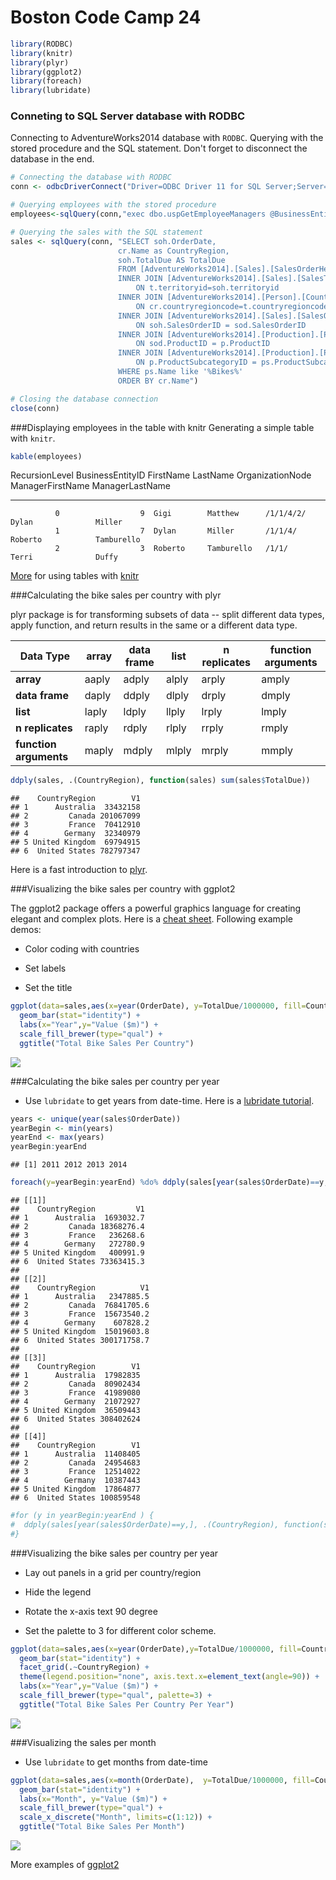 # Boston Code Camp 24



```r
library(RODBC)
library(knitr)
library(plyr)
library(ggplot2)
library(foreach)
library(lubridate)
```


### Conneting to SQL Server database with RODBC
Connecting to AdventureWorks2014 database with <code>RODBC</code>. Querying with the stored procedure and the SQL statement. Don't forget to disconnect the database in the end.


```r
# Connecting the database with RODBC
conn <- odbcDriverConnect("Driver=ODBC Driver 11 for SQL Server;Server=BEETS;Database=AdventureWorks2014;Trusted_Connection=yes")

# Querying employees with the stored procedure
employees<-sqlQuery(conn,"exec dbo.uspGetEmployeeManagers @BusinessEntityID = 9")

# Querying the sales with the SQL statement
sales <- sqlQuery(conn, "SELECT soh.OrderDate,                                            
                        cr.Name as CountryRegion,
                        soh.TotalDue AS TotalDue
                        FROM [AdventureWorks2014].[Sales].[SalesOrderHeader] soh
                        INNER JOIN [AdventureWorks2014].[Sales].[SalesTerritory] AS t 
                            ON t.territoryid=soh.territoryid
                        INNER JOIN [AdventureWorks2014].[Person].[CountryRegion] AS cr 
                            ON cr.countryregioncode=t.countryregioncode
                        INNER JOIN [AdventureWorks2014].[Sales].[SalesOrderDetail] AS sod
                            ON soh.SalesOrderID = sod.SalesOrderID
                        INNER JOIN [AdventureWorks2014].[Production].[Product] AS p
                            ON sod.ProductID = p.ProductID
                        INNER JOIN [AdventureWorks2014].[Production].[ProductSubcategory] AS ps
                            ON p.ProductSubcategoryID = ps.ProductSubcategoryID                      
                        WHERE ps.Name like '%Bikes%'
                        ORDER BY cr.Name")

# Closing the database connection
close(conn)
```

###Displaying employees in the table with knitr
Generating a simple table with <code>knitr</code>. 


```r
kable(employees)
```



 RecursionLevel   BusinessEntityID  FirstName   LastName     OrganizationNode   ManagerFirstName   ManagerLastName 
---------------  -----------------  ----------  -----------  -----------------  -----------------  ----------------
              0                  9  Gigi        Matthew      /1/1/4/2/          Dylan              Miller          
              1                  7  Dylan       Miller       /1/1/4/            Roberto            Tamburello      
              2                  3  Roberto     Tamburello   /1/1/              Terri              Duffy           

[More](http://www.r-bloggers.com/fast-track-publishing-using-knitr-table-mania-part-iv/) for using tables with [knitr](https://cran.r-project.org/web/packages/knitr/knitr.pdf)

###Calculating the bike sales per country with plyr

plyr package is for transforming subsets of data -- split different data types, apply function, and return results in the same or a different data type. 

| Data Type            | array | data frame | list  |n replicates|function arguments|
|----------------------|-------|------------|-------|------------|------------------|
|**array**             | aaply | adply      | alply | arply      | amply            |
|**data frame**        | daply | ddply      | dlply | drply      | dmply            |
|**list**              | laply | ldply      | llply | lrply      | lmply            |
|**n replicates**      | raply | rdply      | rlply | rrply      | rmply            |
|**function arguments**| maply | mdply      | mlply | mrply      | mmply            |



```r
ddply(sales, .(CountryRegion), function(sales) sum(sales$TotalDue))
```

```
##    CountryRegion        V1
## 1      Australia  33432158
## 2         Canada 201067099
## 3         France  70412910
## 4        Germany  32340979
## 5 United Kingdom  69794915
## 6  United States 782797347
```

Here is a fast introduction to [plyr](http://www.r-bloggers.com/a-fast-intro-to-plyr-for-r/).

###Visualizing the bike sales per country with ggplot2

The ggplot2 package offers a powerful graphics language for creating elegant and complex plots. Here is a [cheat sheet](http://www.rstudio.com/wp-content/uploads/2015/03/ggplot2-cheatsheet.pdf). Following example demos:

- Color coding with countries

- Set labels

- Set the title


```r
ggplot(data=sales,aes(x=year(OrderDate), y=TotalDue/1000000, fill=CountryRegion)) + 
  geom_bar(stat="identity") +  
  labs(x="Year",y="Value ($m)") +
  scale_fill_brewer(type="qual") +
  ggtitle("Total Bike Sales Per Country") 
```

![](BostonCodeCamp24_files/figure-html/unnamed-chunk-5-1.png)

###Calculating the bike sales per country per year

- Use <code>lubridate</code> to get years from date-time. Here is a [lubridate tutorial](https://cran.r-project.org/web/packages/lubridate/vignettes/lubridate.html).


```r
years <- unique(year(sales$OrderDate))
yearBegin <- min(years)
yearEnd <- max(years)
yearBegin:yearEnd
```

```
## [1] 2011 2012 2013 2014
```

```r
foreach(y=yearBegin:yearEnd) %do% ddply(sales[year(sales$OrderDate)==y,], .(CountryRegion), function(sales) sum(sales$TotalDue))
```

```
## [[1]]
##    CountryRegion         V1
## 1      Australia  1693032.7
## 2         Canada 18368276.4
## 3         France   236268.6
## 4        Germany   272780.9
## 5 United Kingdom   400991.9
## 6  United States 73363415.3
## 
## [[2]]
##    CountryRegion          V1
## 1      Australia   2347885.5
## 2         Canada  76841705.6
## 3         France  15673540.2
## 4        Germany    607828.2
## 5 United Kingdom  15019603.8
## 6  United States 300171758.7
## 
## [[3]]
##    CountryRegion        V1
## 1      Australia  17982835
## 2         Canada  80902434
## 3         France  41989080
## 4        Germany  21072927
## 5 United Kingdom  36509443
## 6  United States 308402624
## 
## [[4]]
##    CountryRegion        V1
## 1      Australia  11408405
## 2         Canada  24954683
## 3         France  12514022
## 4        Germany  10387443
## 5 United Kingdom  17864877
## 6  United States 100859548
```

```r
#for (y in yearBegin:yearEnd ) {
#  ddply(sales[year(sales$OrderDate)==y,], .(CountryRegion), function(sales) sum(sales$TotalDue))
#}
```

###Visualizing the bike sales per country per year

- Lay out panels in a grid per country/region

- Hide the legend

- Rotate the x-axis text 90 degree

- Set the palette to 3 for different color scheme.


```r
ggplot(data=sales,aes(x=year(OrderDate),y=TotalDue/1000000, fill=CountryRegion)) +
  geom_bar(stat="identity") + 
  facet_grid(.~CountryRegion) +
  theme(legend.position="none", axis.text.x=element_text(angle=90)) +
  labs(x="Year",y="Value ($m)") +
  scale_fill_brewer(type="qual", palette=3) +
  ggtitle("Total Bike Sales Per Country Per Year") 
```

![](BostonCodeCamp24_files/figure-html/unnamed-chunk-7-1.png)

###Visualizing the sales per month

- Use <code>lubridate</code> to get months from date-time


```r
ggplot(data=sales,aes(x=month(OrderDate),  y=TotalDue/1000000, fill=CountryRegion)) + 
  geom_bar(stat="identity") + 
  labs(x="Month", y="Value ($m)") +
  scale_fill_brewer(type="qual") +
  scale_x_discrete("Month", limits=c(1:12)) +
  ggtitle("Total Bike Sales Per Month")  
```

![](BostonCodeCamp24_files/figure-html/unnamed-chunk-8-1.png)

More examples of [ggplot2](http://rstudio-pubs-static.s3.amazonaws.com/5051_39c30acbb432498fa1a290f166c6b403.html)


